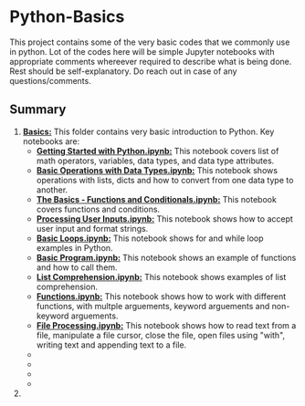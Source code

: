 # Python-Basics

This project contains some of the very basic codes that we commonly use in python. Lot of the codes here will be simple Jupyter notebooks with appropriate comments whereever required to describe what is being done. Rest should be self-explanatory. Do reach out in case of any questions/comments. 

<h2>Summary</h2>
<ol>
  <li><a href="https://github.com/Sidhus234/Python-Basics/tree/main/Basics"><b>Basics:</b></a> This folder contains very basic introduction to Python. Key notebooks are:<ul>
  <li><a href="https://github.com/Sidhus234/Python-Basics/blob/main/Basics/01%20Getting%20Started%20with%20Python.ipynb"><b>Getting Started with Python.ipynb:</b></a> This notebook covers list of math operators, variables, data types, and data type attributes.</li>
  <li><a href="https://github.com/Sidhus234/Python-Basics/blob/main/Basics/02%20Basic%20Operations%20with%20Data%20Types.ipynb"><b>Basic Operations with Data Types.ipynb:</b></a> This notebook shows operations with lists, dicts and how to convert from one data type to another.</li>
  <li><a href="https://github.com/Sidhus234/Python-Basics/blob/main/Basics/03%20The%20Basics%20-%20Functions%20and%20Conditionals.ipynb"><b>The Basics - Functions and Conditionals.ipynb:</b></a> This notebook covers functions and conditions.</li>
  <li><a href="https://github.com/Sidhus234/Python-Basics/blob/main/Basics/04%20Processing%20User%20Input.ipynb"><b>Processing User Inputs.ipynb:</b></a> This notebook shows how to accept user input and format strings.</li>
  <li><a href="https://github.com/Sidhus234/Python-Basics/blob/main/Basics/05%20Basic%20Loops.ipynb"><b>Basic Loops.ipynb:</b></a> This notebook shows for and while loop examples in Python.</li>
  <li><a href="https://github.com/Sidhus234/Python-Basics/blob/main/Basics/06%20Basic%20Program.ipynb"><b>Basic Program.ipynb:</b></a> This notebook shows an example of functions and how to call them.</li>
  <li><a href="https://github.com/Sidhus234/Python-Basics/blob/main/Basics/07%20List%20Comprehension.ipynb"><b>List Comprehension.ipynb:</b></a> This notebook shows examples of list comprehension.</li>
  <li><a href="https://github.com/Sidhus234/Python-Basics/blob/main/Basics/08%20Functions.ipynb"><b>Functions.ipynb:</b></a> This notebook shows how to work with different functions, with multple arguements, keyword arguements and non-keyword arguements. </li>
  <li><a href="https://github.com/Sidhus234/Python-Basics/blob/main/Basics/09%20File%20Processing.ipynb"><b>File Processing.ipynb:</b></a> This notebook shows how to read text from a file, manipulate a file cursor, close the file, open files using "with", writing text and appending text to a file.</li>
    <li><a href=""><b></b><a></li>
    <li><a href=""><b></b><a></li>
    <li><a href=""><b></b><a></li>
    <li><a href=""><b></b><a></li>
    </ul></li>
  <li></li>
</ol>
